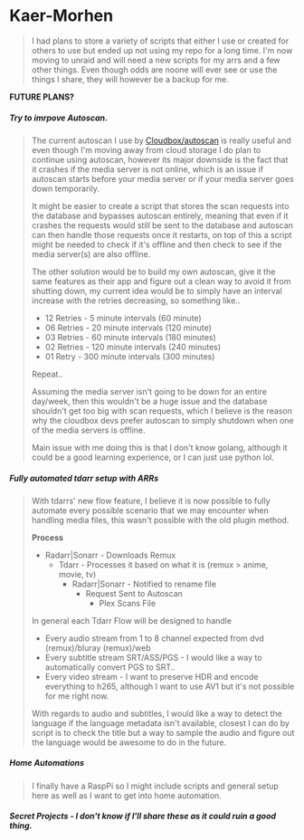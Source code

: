 # Kaer-Morhen

>I had plans to store a variety of scripts that either I use or created for others to use
>but ended up not using my repo for a long time. I'm now moving to unraid and will need a
>new scripts for my arrs and a few other things. Even though odds are noone will ever see or
>use the things I share, they will however be a backup for me.

**FUTURE PLANS?**
##### Try to imrpove Autoscan.
  > The current autoscan I use by [Cloudbox/autoscan](https://github.com/Cloudbox/autoscan) is really useful and even though I'm moving away from cloud storage I do plan to continue using autoscan, however its major downside is the fact that it crashes if the media server is not online, which is an issue if autoscan starts before your media server or if your media server goes down temporarily.
  >
  > It might be easier to create a script that stores the scan requests into the database and bypasses autoscan entirely, meaning that even if it crashes the requests would still be sent to the database and autoscan can then handle those requests once it restarts, on top of this a script might be needed to check if it's offline and then check to see if the media server(s) are also offline.
  >
  > The other solution would be to build my own autoscan, give it the same features as their app and figure out a clean way to avoid
  > it from shutting down, my current idea would be to simply have an interval increase with the retries decreasing, so something like..
  > - 12 Retries - 5 minute intervals (60 minute)
  > - 06 Retries - 20 minute intervals (120 minute)
  > - 03 Retries - 60 minute intervals (180 minutes)
  > - 02 Retries - 120 minute intervals (240 minutes)
  > - 01 Retry   - 300 minute intervals (300 minutes)
  >   
  > Repeat..
  >
  > Assuming the media server isn't going to be down for an entire day/week, then this wouldn't be a huge issue and the database shouldn't
  > get too big with scan requests, which I believe is the reason why the cloudbox devs prefer autoscan to simply shutdown when one of the
  > media servers is offline.
  > 
  > Main issue with me doing this is that I don't know golang, although it could be a good learning experience, or I can just use python lol.
##### Fully automated tdarr setup with ARRs
  > With tdarrs' new flow feature, I believe it is now possible to fully automate every possible scenario that we may encounter when handling
  > media files, this wasn't possible with the old plugin method.
  >
  > **Process**
  > - Radarr|Sonarr - Downloads Remux
  >   - Tdarr - Processes it based on what it is (remux \> anime, movie, tv)
  >     - Radarr|Sonarr - Notified to rename file
  >       - Request Sent to Autoscan
  >         - Plex Scans File
  >
  > In general each Tdarr Flow will be designed to handle
  > - Every audio stream from 1 to 8 channel expected from dvd (remux)/bluray (remux)/web
  > - Every subtitle stream SRT/ASS/PGS - I would like a way to automatically convert PGS to SRT..
  > - Every video stream - I want to preserve HDR and encode everything to h265, although I want to use AV1 but it's not possible for me right now.
  > 
  > With regards to audio and subtitles, I would like a way to detect the language if the language metadata isn't available,
  > closest I can do by script is to check the title but a way to sample the audio and figure out the language would be awesome to do in the future.
##### Home Automations
  > I finally have a RaspPi so I might include scripts and general setup here as well as I want to get into home automation.
##### Secret Projects - I don't know if I'll share these as it could ruin a good thing.
